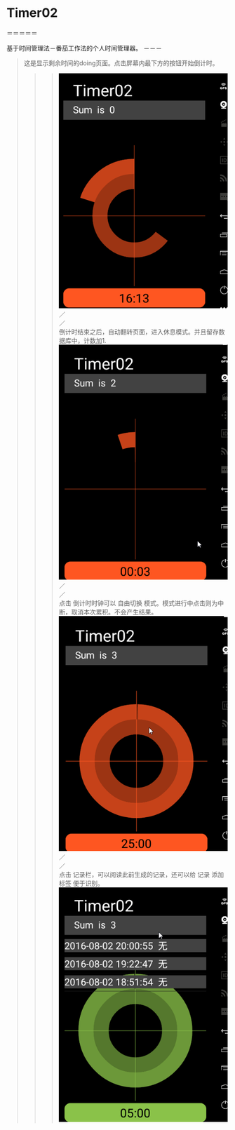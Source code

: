 # Timer02
＝＝＝＝＝

基于时间管理法－番茄工作法的个人时间管理器。
－－－
  
 > 这是显示剩余时间的doing页面。点击屏幕内最下方的按钮开始倒计时。
>>>![](https://github.com/demony013/Timer02/blob/master/gif/demo1.gif)
／<br>
／<br>
 > 倒计时结束之后，自动翻转页面，进入休息模式。并且留存数据库中，计数加1.
>>>![](https://github.com/demony013/Timer02/blob/master/gif/demo2.gif)
／<br>
／<br>
 > 点击 倒计时时钟可以 自由切换 模式。模式进行中点击则为中断，取消本次累积。不会产生结果。
>>>![](https://github.com/demony013/Timer02/blob/master/gif/demo3.gif)
／<br>
／<br>
 > 点击 记录栏，可以阅读此前生成的记录，还可以给 记录 添加标签 便于识别。
>>>![](https://github.com/demony013/Timer02/blob/master/gif/demo4.gif)
